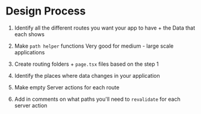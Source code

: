 # Design Process

1. Identify all the different routes you want your app to have + the Data that each shows

2. Make `path helper` functions
   Very good for medium - large scale applications

3. Create routing folders + `page.tsx` files based on the step 1

4. Identify the places where data changes in your application

5. Make empty Server actions for each route

6. Add in comments on what paths you'll need to `revalidate` for each server action
